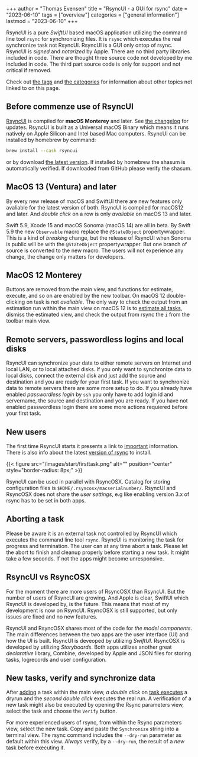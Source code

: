+++
author = "Thomas Evensen"
title = "RsyncUI - a GUI for rsync"
date = "2023-06-10"
tags = ["overview"]
categories = ["general information"]
lastmod = "2023-06-10"
+++

RsyncUI is a pure *SwiftUI* based macOS application utilizing the command line tool `rsync` for synchronizing files. It is  `rsync` which executes the real synchronize task not RsyncUI. RsyncUI is a GUI only ontop of rsync. RsyncUI is *signed* and *notarized* by Apple. There are no third party libraries included in code. There are thought three source code not developed by me included in code. The third part source code is only for support and not critical if removed.

Check out [the tags](/tags) and [the categories](/categories) for information about other topics not linked to on this page.

##  Before commenze use of RsyncUI

[RsyncUI](https://github.com/rsyncOSX/RsyncUI/releases) is compiled for **macOS Monterey** and later. See [the changelog](/post/changelog/) for updates. RsyncUI is built as a Universal macOS Binary which means it runs natively on Apple Silicon and Intel based Mac computers. RsyncUI can be installed by homebrew by command:

```bash
brew install --cask rsyncui
```
or by download [the latest version](https://github.com/rsyncOSX/RsyncUI/releases).  If installed by homebrew the shasum is automatically verified. If downloaded from GitHub please verify the shasum.

## MacOS 13 (Ventura) and later

By every new release of macOS and SwiftUI there are new features only avaliable for the latest version of both. RsyncUI is compiled for macOS12 and later. And *double click* on a row is only *avaliable* on macOS 13 and later. 

Swift 5.9, Xcode 15 and macOS Sonoma (macOS 14) are all in beta. By Swift 5.9 the new `Observable` macro replace the `@StateObject` propertywrapper. This is a kind of  *breaking* change, but the release of RsyncUI when Sonoma is public will be with the `@StateObject` propertywrapper. But one branch of source is converted to the new macro. The users will not experience any change, the change only matters for developers. 
 
## MacOS 12 Monterey

Buttons are removed from the main view, and functions for estimate, execute, and so on are enabled by the new toolbar. On macOS 12 double-clicking on task is not *avaliable*. The only way to check the output from an estimation run within the main view on macOS 12 is to [estimate all tasks](/post/macos12/), dismiss the estimated view, and check the output from rsync the `i` from the toolbar main view.
 
## Remote servers, passwordless logins and local disks

RsyncUI can synchronize your data to either remote servers on Internet and local LAN, or to local attached disks. If you only want to synchronize data to local disks, connect the external disk and just add the source and destination and you are ready for your first task.  If you want to synchronize data to remote servers there are some more setup to do. If you already have enabled *passwordless login* by `ssh` you only have to add login id and servername, the source and destination and you are ready.  If you have not enabled  passwordless login there are some more actions requiered before your first task. 

## New users

The first time RsyncUI starts it presents a link to [important](/post/important/) information. There is also info about the latest [version of rsync](/post/rsync/) to install.

{{< figure src="/images/start/firsttask.png" alt="" position="center" style="border-radius: 8px;" >}}

RsyncUI can be used in parallel with RsyncOSX. Catalog for storing configuration files is `$HOME/.rsyncosx/macserialnumber/`. RsyncUI and RsyncOSX does not share the *user settings*, e.g like enabling version 3.x of rsync has to be set in both apps.

## Aborting a task

Please be aware it is an external task not controlled by RsyncUI which executes the command line tool `rsync`. RsyncUI is monitoring the task for progress and termination. The user can at any time abort a task. Please let the abort to finish and cleanup properly before starting a new task. It might take a few seconds. If not the apps might become unresponsive.

##  RsyncUI vs RsyncOSX

For the moment there are more users of RsyncOSX than RsyncUI. But the number of users of RsyncUI are growing. And Apple is clear, SwiftUI which RsyncUI is developed by, is the future. This means that most of my development is now on RsyncUI. RsyncOSX is still supported, but only issues are fixed and no new features.

RsyncUI and RsyncOSX shares most of the code for *the model components*.  The main differences between the two apps are the user interface (UI) and how the UI is built. RsyncUI is deveoped by utilizing *SwiftUI*.  RsyncOSX is developed by utilizing *Storyboards*.  Both apps utilizes another great *declarative* library, Combine, developed by Apple and JSON files for storing tasks, logrecords and user configuration. 

## New tasks, verify and synchronize data

After [adding](/post/addconfigurations/) a task within the main view, *a double click* on [task executes](/post/tasks/)  a dryrun and  the *second double click* executes the real run.  A verification of a new task might also be executed by opening the Rsync parameters view, select the task and choose the `Verify` button. 

For more experienced users of rsync, from within the Rsync parameters view, select the new task. Copy and paste the `Synchronize` string into a terminal view. The rsync command includes the `--dry-run` parameter as default within this view. *Always* verify, by a `--dry-run`,  the result of a *new* task before executing it.
